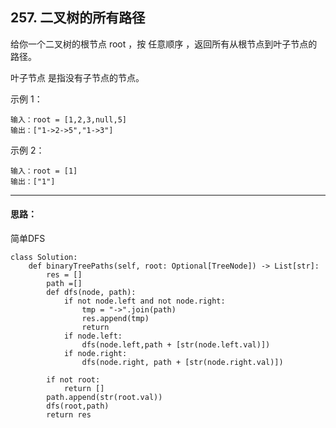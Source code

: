 ## 257. 二叉树的所有路径
给你一个二叉树的根节点 root ，按 任意顺序 ，返回所有从根节点到叶子节点的路径。

叶子节点 是指没有子节点的节点。

 
示例 1：

```
输入：root = [1,2,3,null,5]
输出：["1->2->5","1->3"]
```
示例 2：
```
输入：root = [1]
输出：["1"]
```
***
#### 思路：
简单DFS
```
class Solution:
    def binaryTreePaths(self, root: Optional[TreeNode]) -> List[str]:
        res = []
        path =[]
        def dfs(node, path):
            if not node.left and not node.right:
                tmp = "->".join(path)
                res.append(tmp)
                return
            if node.left:
                dfs(node.left,path + [str(node.left.val)])
            if node.right:
                dfs(node.right, path + [str(node.right.val)])
        
        if not root:
            return []
        path.append(str(root.val))
        dfs(root,path)
        return res
```
